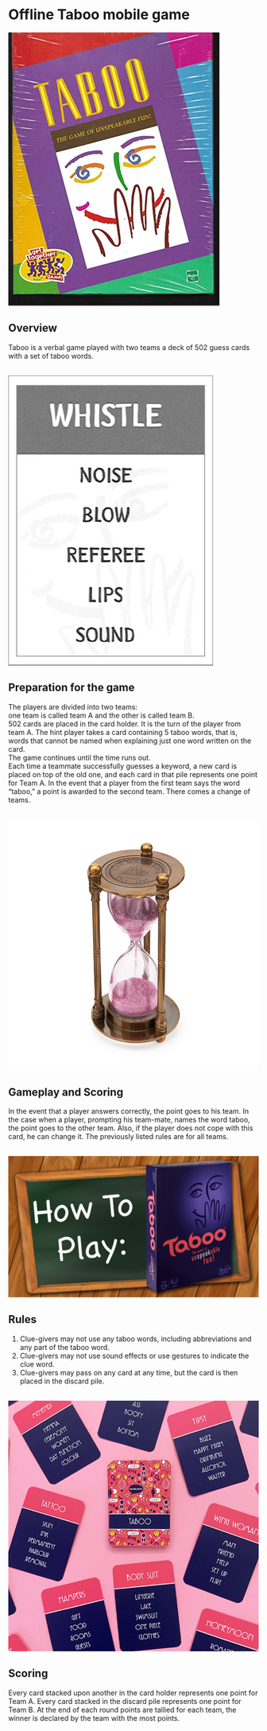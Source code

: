 # Offline Taboo mobile game
![taboo logo](Tabu/Assets.xcassets/tabooLogo.imageset/tabooLogo.jpg)

## Overview
Taboo is a verbal game played with two teams a deck of 502 guess cards with a set of taboo words.

\
![card](Tabu/Assets.xcassets/card.imageset/card.png)

## Preparation for the game
The players are divided into two teams:  
 one team is called team A and the other is called team B.  
 502 cards are placed in the card holder. It is the turn of the player from team A. The hint player takes a card containing 5 taboo words, that is, words that cannot be named when explaining just one word written on the card.  
  The game continues until the time runs out.  
Each time a teammate successfully guesses a keyword, a new card is placed on top of the old one, and each card in that pile represents one point for Team A. In the event that a player from the first team says the word “taboo,” a point is awarded to the second team. There comes a change of teams. 

\
![sandclock](Tabu/Assets.xcassets/watches.imageset/watches.jpg)

## Gameplay and Scoring
In the event that a player answers correctly, the point goes to his team. In the case when a player, prompting his team-mate, names the word taboo, the point goes to the other team. Also, if the player does not cope with this card, he can change it. The previously listed rules are for all teams.

\
![rules](Tabu/Assets.xcassets/rules.imageset/rules.jpg)

## Rules
1. Clue-givers may not use any taboo words, including abbreviations and any part of the taboo word. 
2. Clue-givers may not use sound effects or use gestures to indicate the clue word. 
3. Clue-givers may pass on any card at any time, but the card is then placed in the discard pile.

\
![cards](Tabu/Assets.xcassets/cards.imageset/cards.jpg)

## Scoring
Every card stacked upon another in the card holder represents one point for Team A. Every card stacked in the discard pile represents one point for Team B.  At the end of each round points are tallied for each team, the winner is declared by the team with the most points.
